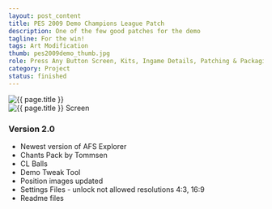```yaml
---
layout: post_content
title: PES 2009 Demo Champions League Patch
description: One of the few good patches for the demo
tagline: For the win!
tags: Art Modification
thumb: pes2009demo_thumb.jpg
role: Press Any Button Screen, Kits, Ingame Details, Patching & Packaging
category: Project
status: finished
---
```

<div class="box alt">
    <div class="row uniform 50%">
        <div class="4u">
            <img src="{{ site.url_dir }}img/pes2009demo.png" alt="{{ page.title }}" class="image fit" />
        </div>
        <div class="4u">
            <img src="{{ site.url_dir }}img/pes2009demo_screen.jpg" alt="{{ page.title }} Screen" class="image fit" />
        </div>
    </div>
</div>

### Version 2.0 ###
* Newest version of AFS Explorer
* Chants Pack by Tommsen
* CL Balls
* Demo Tweak Tool
* Position images updated
* Settings Files - unlock not allowed resolutions 4:3, 16:9
* Readme files
